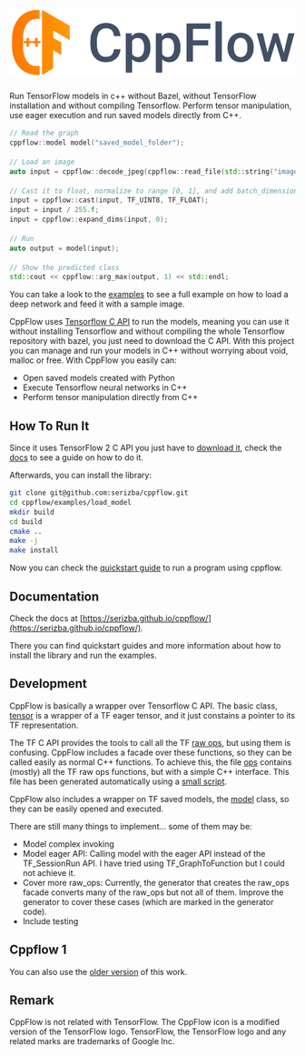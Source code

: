 # ![cppflow](docs/source/cppflow.svg)

Run TensorFlow models in c++ without Bazel, without TensorFlow installation and without compiling Tensorflow. Perform tensor manipulation, use eager execution and run saved models directly from C++.

```c++
// Read the graph
cppflow::model model("saved_model_folder");

// Load an image
auto input = cppflow::decode_jpeg(cppflow::read_file(std::string("image.jpg")));

// Cast it to float, normalize to range [0, 1], and add batch_dimension
input = cppflow::cast(input, TF_UINT8, TF_FLOAT);
input = input / 255.f;
input = cppflow::expand_dims(input, 0);

// Run
auto output = model(input);

// Show the predicted class
std::cout << cppflow::arg_max(output, 1) << std::endl;
```

You can take a look to the [examples](https://github.com/serizba/cppflow/tree/master/examples/) to see a full example on how to load a deep network and feed it with a sample image.

CppFlow uses [Tensorflow C API](https://www.tensorflow.org/install/lang_c) to run the models, meaning you can use it without installing Tensorflow and without compiling the whole Tensorflow repository with bazel, you just need to download the C API. With this project you can manage and run your models in C++ without worrying about void, malloc or free. With CppFlow you easily can:

* Open saved models created with Python
* Execute Tensorflow neural networks in C++
* Perform tensor manipulation directly from C++

## How To Run It

Since it uses TensorFlow 2 C API you just have to [download it](https://www.tensorflow.org/install/lang_c), check the [docs](https://serizba.github.io/cppflow/installation.html) to see a guide on how to do it.  

Afterwards, you can install the library:

```sh
git clone git@github.com:serizba/cppflow.git
cd cppflow/examples/load_model
mkdir build
cd build
cmake ..
make -j
make install
```

Now you can check the [quickstart guide](https://serizba.github.io/cppflow/quickstart.html) to run a program using cppflow.


## Documentation

Check the docs at [https://serizba.github.io/cppflow/](https://serizba.github.io/cppflow/).

There you can find quickstart guides and more information about how to install the library and run the examples.

## Development

CppFlow is basically a wrapper over Tensorflow C API. The basic class, [tensor](https://github.com/serizba/cppflow/blob/master/include/cppflow/tensor.h) is a wrapper of a TF eager tensor, and it just constains a pointer to its TF representation. 

The TF C API provides the tools to call all the TF [raw ops](https://www.tensorflow.org/api_docs/python/tf/raw_ops), but using them is confusing. CppFlow includes a facade over these functions, so they can be called easily as normal C++ functions. To achieve this, the file [ops](https://github.com/serizba/cppflow/blob/master/include/cppflow/raw_ops.h) contains (mostly) all the TF raw ops functions, but with a simple C++ interface. This file has been generated automatically using a [small script](https://github.com/serizba/cppflow/blob/master/include/cppflow/ops_generator/generator.py).

CppFlow also includes a wrapper on TF saved models, the [model](https://github.com/serizba/cppflow/blob/master/include/cppflow/model.h) class, so they can be easily opened and executed.

There are still many things to implement... some of them may be:


* Model complex invoking
* Model eager API: Calling model with the eager API instead of the TF_SessionRun API. I have tried using TF_GraphToFunction but I could not achieve it.
* Cover more raw_ops: Currently, the generator that creates the raw_ops facade converts many of the raw_ops but not all of them. Improve the generator to cover these cases (which are marked in the generator code).
* Include testing

## Cppflow 1

You can also use the [older version](https://github.com/serizba/cppflow/tree/243ff2fc4e33632b91676cad7d6cfc3c92308601) of this work.

## Remark

CppFlow is not related with TensorFlow. The CppFlow icon is a modified version of the TensorFlow logo. TensorFlow, the TensorFlow logo and any related marks are trademarks of Google Inc.